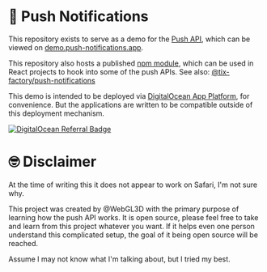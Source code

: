 # :bell: Push Notifications

This repository exists to serve as a demo for the [Push API](https://developer.mozilla.org/en-US/docs/Web/API/Push_API), which can be viewed on [demo.push-notifications.app](https://demo.push-notifications.app).

This repository also hosts a published [npm module](https://www.npmjs.com/package/@tix-factory/push-notifications), which can be used in React projects to hook into some of the push APIs.
See also: [@tix-factory/push-notifications](./libs/js/push-notifications/)

This demo is intended to be deployed via [DigitalOcean App Platform](https://docs.digitalocean.com/products/app-platform/), for convenience. But the applications are written to be compatible outside of this deployment mechanism.

[![DigitalOcean Referral Badge](https://web-platforms.sfo2.cdn.digitaloceanspaces.com/WWW/Badge%201.svg)](https://www.digitalocean.com/?refcode=d9101d673e50&utm_campaign=Referral_Invite&utm_medium=Referral_Program&utm_source=badge)

# :nerd_face: Disclaimer

At the time of writing this it does not appear to work on Safari, I'm not sure why.

This project was created by @WebGL3D with the primary purpose of learning how the push API works. It is open source, please feel free to take and learn from this project whatever you want. If it helps even one person understand this complicated setup, the goal of it being open source will be reached.

Assume I may not know what I'm talking about, but I tried my best.
